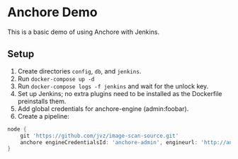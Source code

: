 # Anchore Demo

This is a basic demo of using Anchore with Jenkins.

## Setup

1. Create directories `config`, `db`, and `jenkins`.
2. Run `docker-compose up -d`
3. Run `docker-compose logs -f jenkins` and wait for the unlock key.
4. Set up Jenkins; no extra plugins need to be installed as the Dockerfile preinstalls them.
5. Add global credentials for anchore-engine (admin:foobar).
6. Create a pipeline:

```groovy
node {
    git 'https://github.com/jvz/image-scan-source.git'
    anchore engineCredentialsId: 'anchore-admin', engineurl: 'http://anchore-engine:8228/v1', name: 'jenkins'
}
```
